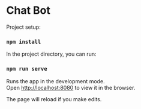 # Chat Bot

Project setup:

### `npm install`

In the project directory, you can run:

### `npm run serve`

Runs the app in the development mode.\
Open [http://localhost:8080](http://localhost:8080) to view it in the browser.

The page will reload if you make edits.

